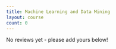 ```yaml
---
title: Machine Learning and Data Mining
layout: course
count: 0
---
```


No reviews yet - please add yours below!

